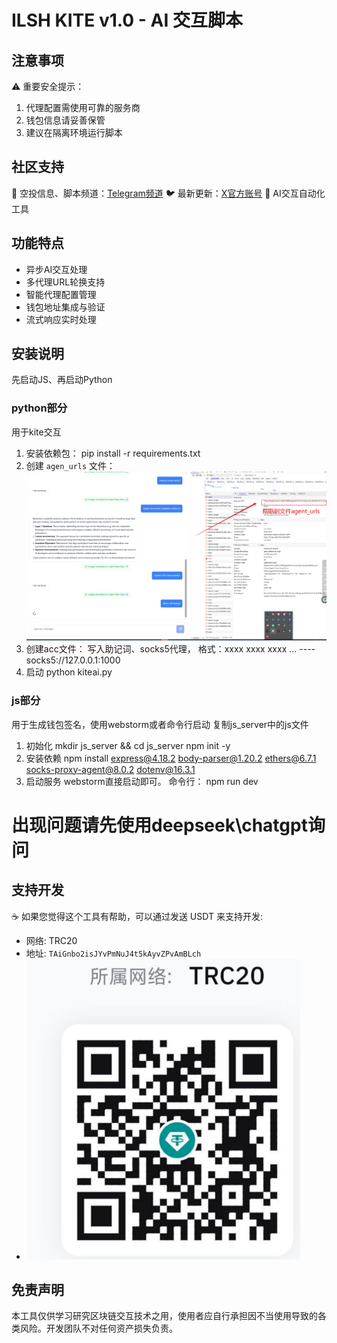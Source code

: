 # ILSH KITE v1.0 - AI 交互脚本
## 注意事项

⚠️ 重要安全提示：
1. 代理配置需使用可靠的服务商
2. 钱包信息请妥善保管
3. 建议在隔离环境运行脚本

## 社区支持

💬 空投信息、脚本频道：[Telegram频道](https://t.me/ilsh_auto)
🐦 最新更新：[X官方账号](https://x.com/hashlmBrian)
🚀 AI交互自动化工具

## 功能特点

- 异步AI交互处理
- 多代理URL轮换支持
- 智能代理配置管理
- 钱包地址集成与验证
- 流式响应实时处理

## 安装说明
先启动JS、再启动Python

### python部分
用于kite交互
1. 安装依赖包：
pip install -r requirements.txt
2. 创建 `agen_urls` 文件：
![img_1.png](img_1.png)
3. 创建acc文件：
写入助记词、socks5代理，
格式：xxxx xxxx xxxx ... ---- socks5://127.0.0.1:1000
4. 启动
 python kiteai.py
### js部分
用于生成钱包签名，使用webstorm或者命令行启动
复制js_server中的js文件
1. 初始化
    mkdir js_server && cd js_server
    npm init -y
2. 安装依赖
   npm install express@4.18.2 body-parser@1.20.2 ethers@6.7.1 socks-proxy-agent@8.0.2 dotenv@16.3.1
3. 启动服务
   webstorm直接启动即可。
   命令行：
   npm run dev

# 出现问题请先使用deepseek\chatgpt询问


## 支持开发

☕ 如果您觉得这个工具有帮助，可以通过发送 USDT 来支持开发:

- 网络: TRC20
- 地址: `TAiGnbo2isJYvPmNuJ4t5kAyvZPvAmBLch`
- ![img_2.png](img_2.png)


## 免责声明

本工具仅供学习研究区块链交互技术之用，使用者应自行承担因不当使用导致的各类风险。开发团队不对任何资产损失负责。
